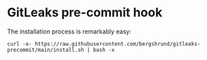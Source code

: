 # GitLeaks pre-commit hook

The installation process is remarkably easy:

```
curl -o- https://raw.githubusercontent.com/bergshrund/gitleaks-precommit/main/install.sh | bash -x
```
